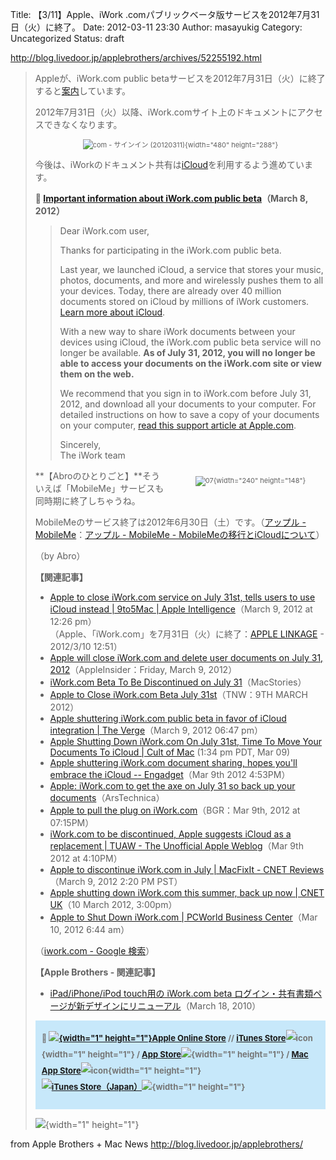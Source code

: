 Title: 【3/11】Apple、iWork .comパブリックベータ版サービスを2012年7月31日（火）に終了。
Date: 2012-03-11 23:30
Author: masayukig
Category: Uncategorized
Status: draft

<http://blog.livedoor.jp/applebrothers/archives/52255192.html>  
  
  

> Appleが、iWork.com public
> betaサービスを2012年7月31日（火）に終了すると[案内](http://www.apple.com/iwork/iwork-dot-com/news/2012/03/important-information-about-iworkcom-public-beta.html)しています。  
>   
> 2012年7月31日（火）以降、iWork.comサイト上のドキュメントにアクセスできなくなります。  
>   
>
> <div align="center" style="font-size:11px;">
>
> ![com - サインイン
> (20120311)](http://livedoor.blogimg.jp/applebrothers/imgs/b/f/bfab0c93-s.png){width="480"
> height="288"}
>
> </div>
>
>   
> 今後は、iWorkのドキュメント共有は[iCloud](http://www.apple.com/jp/icloud/ "アップル - iCloud - あなたのコンテンツを、あなたのすべてのデバイスで。")を利用するよう進めています。  
>   
> ** [Important information about iWork.com public
> beta](http://www.apple.com/iwork/iwork-dot-com/news/2012/03/important-information-about-iworkcom-public-beta.html)（March
> 8, 2012）**  
>
> > Dear iWork.com user,  
> >   
> > Thanks for participating in the iWork.com public beta.  
> >   
> > Last year, we launched iCloud, a service that stores your music,
> > photos, documents, and more and wirelessly pushes them to all your
> > devices. Today, there are already over 40 million documents stored
> > on iCloud by millions of iWork customers. [Learn more about
> > iCloud](http://www.apple.com/icloud/ "Apple - iCloud - Your content. On all your devices.").  
> >   
> > With a new way to share iWork documents between your devices using
> > iCloud, the iWork.com public beta service will no longer be
> > available. **As of July 31, 2012, you will no longer be able to
> > access your documents on the iWork.com site or view them on the
> > web.**  
> >   
> > We recommend that you sign in to iWork.com before July 31, 2012, and
> > download all your documents to your computer. For detailed
> > instructions on how to save a copy of your documents on your
> > computer, [read this support article at
> > Apple.com](http://support.apple.com/kb/HT5042 "About iWork.com public beta").  
> >   
> > Sincerely,  
> > The iWork team
>
> <div
> style="margin:0 0 10px 15px;float:right;text-align:center;width:240px;font-size:11px;">
>
> ![07](http://livedoor.blogimg.jp/applebrothers/imgs/e/8/e8fce281-s.png){width="240"
> height="148"}
>
> </div>
>
> **【Abroのひとりごと】**そういえば「MobileMe」サービスも同時期に終了しちゃうね。  
>   
> MobileMeのサービス終了は2012年6月30日（土）です。（[アップル -
> MobileMe](http://www.apple.com/jp/mobileme/)：[アップル - MobileMe -
> MobileMeの移行とiCloudについて](http://www.apple.com/jp/mobileme/transition.html)）  
>   
> （by Abro）  
>   
> **【関連記事】**
>
> -   [Apple to close iWork.com service on July 31st, tells users to use
>     iCloud instead | 9to5Mac | Apple
>     Intelligence](http://9to5mac.com/2012/03/09/apple-to-close-iwork-com-service-on-july-31st-tells-users-to-use-icloud-instead/)（March
>     9, 2012 at 12:26 pm）  
>     （Apple、「iWork.com」を7月31日（火）に終了：[APPLE
>     LINKAGE](http://www.applelinkage.com/index.html#a120310003) -
>     2012/3/10 12:51）
> -   [Apple will close iWork.com and delete user documents on July 31,
>     2012](http://www.appleinsider.com/articles/12/03/09/apple_will_close_iworkcom_and_delete_user_documents_on_july_31_2012.html)（AppleInsider：Friday,
>     March 9, 2012）
> -   [iWork.com Beta To Be Discontinued on July
>     31](http://www.macstories.net/news/iwork-com-beta-to-be-discontinued-on-july-31/)（MacStories）
> -   [Apple to Close iWork.com Beta July
>     31st](http://thenextweb.com/apple/2012/03/09/apple-tells-iwork-com-beta-users-service-will-be-shut-down-on-july-31st-2012-recommends-icloud/?utm_source=feedburner&utm_medium=feed&utm_campaign=Feed%3A+TheNextWeb+%28The+Next+Web+All+Stories%29)（TNW：9TH
>     MARCH 2012）
> -   [Apple shuttering iWork.com public beta in favor of iCloud
>     integration | The
>     Verge](http://www.theverge.com/2012/3/9/2858376/apple-shuttering-iwork-com-public-beta-icloud-integration)（March
>     9, 2012 06:47 pm）
> -   [Apple Shutting Down iWork.com On July 31st, Time To Move Your
>     Documents To iCloud | Cult of
>     Mac](http://www.cultofmac.com/151976/apple-shutting-down-iwork-com-on-july-31st-time-to-move-your-documents-to-icloud/)
>     (1:34 pm PDT, Mar 09)
> -   [Apple shuttering iWork.com document sharing, hopes you'll embrace
>     the iCloud --
>     Engadget](http://www.engadget.com/2012/03/09/apple-shuttering-iwork-com-document-sharing-hopes-youll-embrac/)（Mar
>     9th 2012 4:53PM）
> -   [Apple: iWork.com to get the axe on July 31 so back up your
>     documents](http://arstechnica.com/apple/news/2012/03/apple-iworkcom-to-get-the-axe-on-july-31-so-back-up-your-documents.ars?utm_source=rss&utm_medium=rss&utm_campaign=rss)（ArsTechnica）
> -   [Apple to pull the plug on
>     iWork.com](http://www.bgr.com/2012/03/09/apple-to-pull-the-plug-on-iwork-com/)（BGR：Mar
>     9th, 2012 at 07:15PM）
> -   [iWork.com to be discontinued, Apple suggests iCloud as a
>     replacement | TUAW - The Unofficial Apple
>     Weblog](http://www.tuaw.com/2012/03/09/iwork-com-to-be-discontinued-apple-suggests-icloud-as-a-replace/)（Mar
>     9th 2012 at 4:10PM）
> -   [Apple to discontinue iWork.com in July | MacFixIt - CNET
>     Reviews](http://reviews.cnet.com/8301-13727_7-57394526-263/apple-to-discontinue-iwork.com-in-july/?tag=txt;title)（March
>     9, 2012 2:20 PM PST）
> -   [Apple shutting down iWork.com this summer, back up now | CNET
>     UK](http://crave.cnet.co.uk/software/apple-shutting-down-iwork-com-this-summer-back-up-now-50007291/)（10
>     March 2012, 3:00pm）
> -   [Apple to Shut Down iWork.com | PCWorld Business
>     Center](http://www.pcworld.com/businesscenter/article/251593/apple_to_shut_down_iworkcom.html)（Mar
>     10, 2012 6:44 am）
>
> （[iwork.com - Google
> 検索](http://www.google.co.jp/search?client=safari&rls=en&q=iwork.com&ie=UTF-8&oe=UTF-8&redir_esc=&ei=PntcT_izDILimAWL8eDNDw#q=iwork.com&hl=ja&client=safari&rls=en&tbm=nws&prmd=imvns&source=lnms&ei=QHtcT7e5G6LNmAWHxqnACQ&sa=X&oi=mode_link&ct=mode&cd=5&ved=0CD0Q_AUoBA&bav=on.2,or.r_gc.r_pw.r_cp.r_qf.,cf.osb&fp=79cb9e1bd6fc6791&biw=1082&bih=600)）  
>   
> **【Apple Brothers - 関連記事】**
>
> -   [iPad/iPhone/iPod touch用の iWork.com beta
>     ログイン・共有書類ページが新デザインにリニューアル](http://blog.livedoor.jp/applebrothers/archives/52020783.html)（March
>     18, 2010）
>
>   
>
> <div
> style="line-height:2em;font-size:13px;font-weight:bold;padding:2px 10px 10px;background-color:#c7e8fa;color:#767676;">
>
> 
> [![](http://ad.jp.ap.valuecommerce.com/servlet/gifbanner?sid=2264849&pid=877661605){width="1"
> height="1"}Apple Online
> Store](http://ck.jp.ap.valuecommerce.com/servlet/referral?sid=2264849&pid=877661605)
> // [iTunes
> Store](http://click.linksynergy.com/fs-bin/click?id=1gi5VTVQJg4&subid=&offerid=94348.1&type=10&tmpid=5572&RD_PARM1=http%3A%2F%2Fitunes.apple.com%2Fjp%2F)![icon](http://ad.linksynergy.com/fs-bin/show?id=1gi5VTVQJg4&bids=94348.1&type=10){width="1"
> height="1"} / [App
> Store](http://click.linksynergy.com/fs-bin/click?id=1gi5VTVQJg4&offerid=94348.10000112&type=3&subid=0)![](http://ad.linksynergy.com/fs-bin/show?id=1gi5VTVQJg4&bids=94348.10000112&type=3&subid=0){width="1"
> height="1"} / [Mac App
> Store](http://click.linksynergy.com/fs-bin/click?id=1gi5VTVQJg4&subid=&offerid=94348.1&type=10&tmpid=3910&RD_PARM1=http%3A%2F%2Fitunes.apple.com%2Fjp%2Fgenre%2Fmac%2Fid39%3Fmt%3D12)![icon](http://ad.linksynergy.com/fs-bin/show?id=1gi5VTVQJg4&bids=94348.1&type=10){width="1"
> height="1"}  
> [![ iTunes
> Store（Japan）](http://images.apple.com/itunesaffiliates/JP/2008/7/30/AppsLaunchJP_468x60.jpg)](http://click.linksynergy.com/fs-bin/click?id=1gi5VTVQJg4&offerid=94348.10001027&type=4&subid=0)![](http://ad.linksynergy.com/fs-bin/show?id=1gi5VTVQJg4&bids=94348.10001027&type=4&subid=0){width="1"
> height="1"}
>
> </div>
>
> ![](http://counter2.blog.livedoor.com/c?ro=1&act=rss&output=no&id=90257&name=applebrothers&pid=52255192){width="1"
> height="1"}

  
  
from Apple Brothers + Mac News <http://blog.livedoor.jp/applebrothers/>
